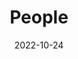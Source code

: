 ---
title: People
date: 2022-10-24

type: landing

sections:
  - block: people
    content:
      title: Our Lab
      # Choose which groups/teams of users to display.
      #   Edit `user_groups` in each user's profile to add them to one or more of these groups.
      user_groups:
          - Principal Investigator
          - Research Team
          - Postgraduate Students
          - Alumni
      sort_by: Params.last_name
      sort_ascending: true
    design:
      show_interests: false
      show_role: true
      show_social: true
      
  - block: markdown
    content:
      title: <span style="font-size:0.75em;">Previous Project Supervisions</span>
      subtitle:
      text: |
        - <span style="font-size:0.8em;">Fengshi Jin (MSc, University of Glasgow, 2025)</span>
        - <span style="font-size:0.8em;">Bridget Chukwudile (MSc, University of Liverpool, 2024)</span>
        - <span style="font-size:0.8em;">Rugare Maruzani (PhD, University of Liverpool, 2024)</span>
        - <span style="font-size:0.8em;">Hannah Kockelbergh (PhD, University of Liverpool, 2024)</span>
        - <span style="font-size:0.8em;">Cillian Courtney (MSc, University of Liverpool, 2021)</span>
    design:
      columns: '1'
---